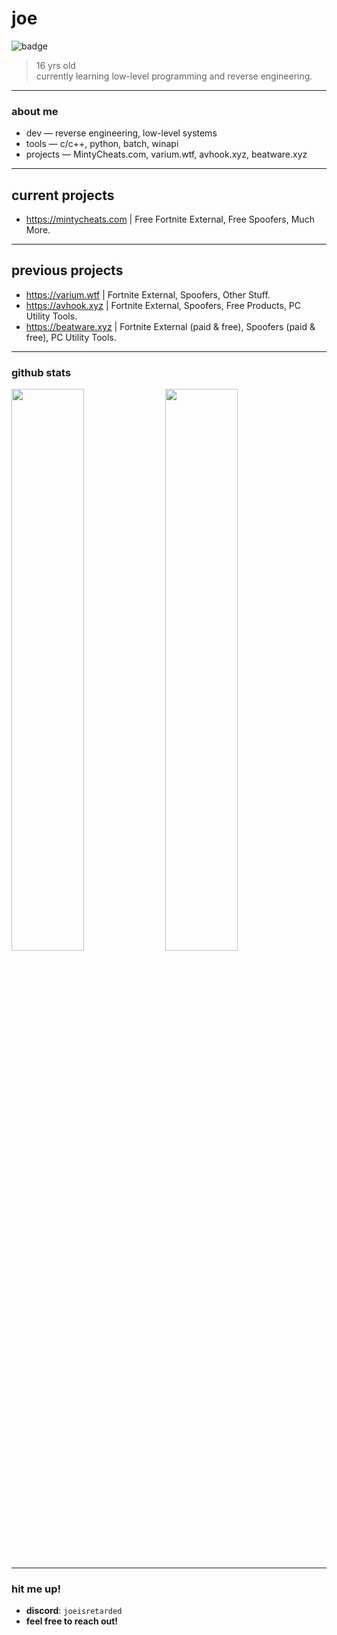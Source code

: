 # joe

![badge](https://img.shields.io/badge/joe-development-black?style=for-the-badge&logo=github&logoColor=white)


> 16 yrs old  
> currently learning low-level programming and reverse engineering.

---

### about me

- dev — reverse engineering, low-level systems  
- tools — c/c++, python, batch, winapi    
- projects — MintyCheats.com, varium.wtf, avhook.xyz, beatware.xyz

---

## current projects
- https://mintycheats.com | Free Fortnite External, Free Spoofers, Much More.

---
## previous projects
- https://varium.wtf | Fortnite External, Spoofers, Other Stuff.
- https://avhook.xyz | Fortnite External, Spoofers, Free Products, PC Utility Tools.
- https://beatware.xyz | Fortnite External (paid & free), Spoofers (paid & free), PC Utility Tools.
---

### github stats

<p align="left">
  <img src="https://github-readme-stats.vercel.app/api?username=joe1338&show_icons=true&theme=tokyonight&hide_border=true" width="48%" />
  <img src="https://github-readme-streak-stats.herokuapp.com?user=joe1338&theme=tokyonight&hide_border=true" width="48%" />
</p>

---

### hit me up!

- **discord**: `joeisretarded`  
- **feel free to reach out!**
